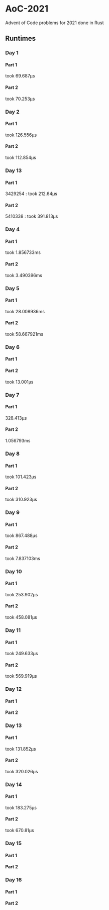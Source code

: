 # AoC-2021
Advent of Code problems for 2021 done in Rust

## Runtimes
### Day 1
#### Part 1
took 69.687µs
#### Part 2
took 70.253µs
### Day 2
#### Part 1
took 126.556µs
#### Part 2
took 112.854µs
### Day 13
#### Part 1
3429254 : took 212.64µs
#### Part 2
5410338 : took 391.813µs
### Day 4
#### Part 1
took 1.856733ms
#### Part 2
took 3.490396ms
### Day 5
#### Part 1
took 28.008936ms
#### Part 2
took 58.667921ms
### Day 6
#### Part 1
    
#### Part 2
took 13.001µs
### Day 7
#### Part 1
328.413µs
#### Part 2
1.056793ms
### Day 8
#### Part 1
took 101.423µs
#### Part 2
took 310.923µs
### Day 9
#### Part 1
took 867.488µs
#### Part 2
took 7.837103ms
### Day 10
#### Part 1
took 253.902µs 
#### Part 2
took 458.081µs
### Day 11
#### Part 1
took 249.633µs
#### Part 2
took 569.919µs
### Day 12
#### Part 1

#### Part 2

### Day 13
#### Part 1
took 131.852µs
#### Part 2
took 320.026µs
### Day 14
#### Part 1
took 183.275µs
#### Part 2
took 670.81µs
### Day 15
#### Part 1
    
#### Part 2

### Day 16
#### Part 1
    
#### Part 2
